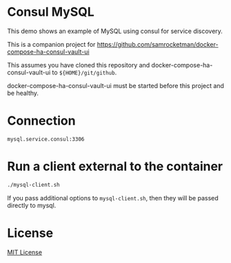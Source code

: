 # Consul MySQL

This demo shows an example of MySQL using consul for service discovery.

This is a companion project for
https://github.com/samrocketman/docker-compose-ha-consul-vault-ui

This assumes you have cloned this repository and
docker-compose-ha-consul-vault-ui to `${HOME}/git/github`.

docker-compose-ha-consul-vault-ui must be started before this project and be
healthy.

# Connection

    mysql.service.consul:3306

# Run a client external to the container

```bash
./mysql-client.sh
```

If you pass additional options to `mysql-client.sh`, then they will be passed
directly to mysql.

# License

[MIT License](LICENSE)
